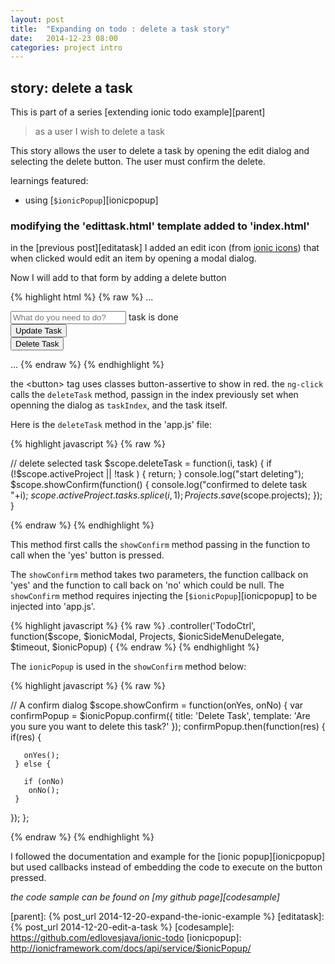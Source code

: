 ```yaml
---
layout: post
title:  "Expanding on todo : delete a task story"
date:   2014-12-23 08:00
categories: project intro
---
```


## story: delete a task

This is part of a series [extending ionic todo example][parent]

 > as a user I wish to delete a task

This story allows the user to delete a task by opening the edit dialog and selecting the delete button. The user must confirm the delete.

learnings featured:

 * using [`$ionicPopup`][ionicpopup] 


### modifying the 'edittask.html' template added to 'index.html'

in the [previous post][editatask]  I added an edit icon (from [ionic icons](http://ionicons.org)) that when clicked would edit an item by opening a modal dialog. 

Now I will add to that form by adding a delete button

{% highlight html %}
{% raw %}
...
<form ng-submit="updateTask(taskIndex, task)">
  <div class="list">
  <label class="item item-input">
    <input type="text" placeholder="What do you need to do?" ng-model="task.title">
    </label>
    <ion-checkbox ng-model="task.isDone"  ng-model="task.isDone" ng-true-value="'YES'" ng-false-value="'NO'">task is done</ion-checkbox>
  </div>
  <div class="padding">
    <button type="submit" class="button button-block button-positive">Update Task</button>
  </div>
  <div class="padding">
    <button t class="button button-block button-assertive" ng-click="deleteTask(taskIndex, task)">Delete Task</button>
  </div>
</form>
...
{% endraw %}
{% endhighlight %}

the &lt;button&gt; tag uses classes button-assertive to show in red. the `ng-click` calls the `deleteTask` method, passign in the index previously set when openning the dialog as `taskIndex`, and the task itself.

Here is the `deleteTask` method in the 'app.js' file:

{% highlight javascript %}
{% raw %}

  // delete selected task
  $scope.deleteTask = function(i, task) {
    if (!$scope.activeProject || !task ) {
      return;
    }
    console.log("start deleting");
    $scope.showConfirm(function() {
      console.log("confirmed to delete task "+i);
      $scope.activeProject.tasks.splice(i,1);
      Projects.save($scope.projects);
    });
  } 

{% endraw %}
{% endhighlight %}

This method first calls the `showConfirm` method passing in the function to call when the 'yes' button is pressed.

The `showConfirm` method takes two parameters, the function callback on 'yes' and the function to call back on 'no' which could be null. The `showConfirm` method requires injecting the [`$ionicPopup`][ionicpopup]  to be injected into 'app.js'.

{% highlight javascript %}
{% raw %}
  .controller('TodoCtrl', function($scope, $ionicModal, Projects, $ionicSideMenuDelegate, $timeout, $ionicPopup) {
{% endraw %}
{% endhighlight %}

The `ionicPopup` is used in the `showConfirm` method below:

{% highlight javascript %}
{% raw %}


  // A confirm dialog
  $scope.showConfirm = function(onYes, onNo) {
   var confirmPopup = $ionicPopup.confirm({
     title: 'Delete Task',
     template: 'Are you sure you want to delete this task?'
   });
   confirmPopup.then(function(res) {
     if(res) {

       onYes();
     } else {

       if (onNo)
        onNo();
     }
   });
  };

{% endraw %}
{% endhighlight %}

I followed the documentation and example for the [ionic popup][ionicpopup] but used callbacks instead of embedding the code to execute on the button pressed.

*the code sample can be found on [my github page][codesample]*

[parent]:   {% post_url 2014-12-20-expand-the-ionic-example %}
[editatask]: {% post_url 2014-12-20-edit-a-task %}
[codesample]: https://github.com/edlovesjava/ionic-todo
[ionicpopup]: http://ionicframework.com/docs/api/service/$ionicPopup/